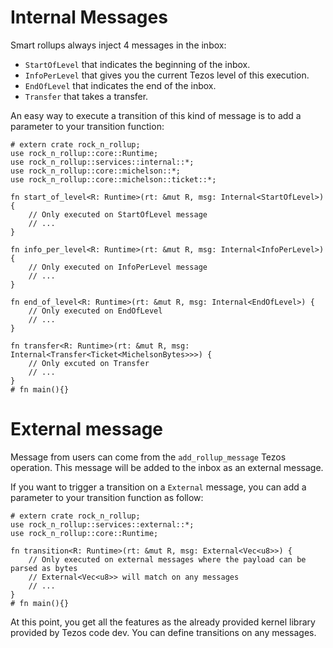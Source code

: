 # Internal Messages

Smart rollups always inject 4 messages in the inbox:

- `StartOfLevel` that indicates the beginning of the inbox.
- `InfoPerLevel` that gives you the current Tezos level of this execution.
- `EndOfLevel` that indicates the end of the inbox.
- `Transfer` that takes a transfer.

An easy way to execute a transition of this kind of message is to add a parameter to your transition function:

```rust, noplayground
# extern crate rock_n_rollup;
use rock_n_rollup::core::Runtime;
use rock_n_rollup::services::internal::*;
use rock_n_rollup::core::michelson::*;
use rock_n_rollup::core::michelson::ticket::*;

fn start_of_level<R: Runtime>(rt: &mut R, msg: Internal<StartOfLevel>) {
    // Only executed on StartOfLevel message
    // ...
}

fn info_per_level<R: Runtime>(rt: &mut R, msg: Internal<InfoPerLevel>) {
    // Only executed on InfoPerLevel message
    // ...
}

fn end_of_level<R: Runtime>(rt: &mut R, msg: Internal<EndOfLevel>) {
    // Only executed on EndOfLevel
    // ...
}

fn transfer<R: Runtime>(rt: &mut R, msg: Internal<Transfer<Ticket<MichelsonBytes>>>) {
    // Only excuted on Transfer
    // ...
}
# fn main(){}
```

# External message

Message from users can come from the `add_rollup_message` Tezos operation. This message will be added to the inbox as an external message.

If you want to trigger a transition on a `External` message, you can add a parameter to your transition function as follow:

```rust, noplayground
# extern crate rock_n_rollup;
use rock_n_rollup::services::external::*;
use rock_n_rollup::core::Runtime;

fn transition<R: Runtime>(rt: &mut R, msg: External<Vec<u8>>) {
    // Only executed on external messages where the payload can be parsed as bytes
    // External<Vec<u8>> will match on any messages
    // ...
}
# fn main(){}
```

At this point, you get all the features as the already provided kernel library provided by Tezos code dev.
You can define transitions on any messages.
